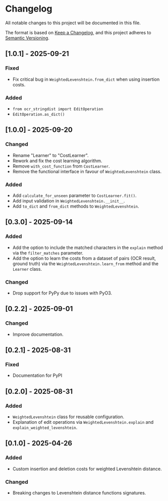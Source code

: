 # Changelog

All notable changes to this project will be documented in this file.

The format is based on [Keep a Changelog](https://keepachangelog.com/en/1.1.0/),
and this project adheres to [Semantic Versioning](https://semver.org/spec/v2.0.0.html).

## [1.0.1] - 2025-09-21

### Fixed

- Fix critical bug in `WeightedLevenshtein.from_dict` when using insertion costs.

### Added

- `from ocr_stringdist import EditOperation`
- `EditOperation.as_dict()`

## [1.0.0] - 2025-09-20

### Changed

- Rename "Learner" to "CostLearner".
- Rework and fix the cost learning algorithm.
- Remove `with_cost_function` from `CostLearner`.
- Remove the functional interface in favour of `WeightedLevenshtein` class.

### Added

- Add `calculate_for_unseen` parameter to `CostLearner.fit()`.
- Add input validation in `WeightedLevenshtein.__init__`.
- Add `to_dict` and `from_dict` methods to `WeightedLevenshtein`.

## [0.3.0] - 2025-09-14

### Added

- Add the option to include the matched characters in the `explain` method via the `filter_matches` parameter.
- Add the option to learn the costs from a dataset of pairs (OCR result, ground truth) via the `WeightedLevenshtein.learn_from` method and the `Learner` class.

### Changed

- Drop support for PyPy due to issues with PyO3.

## [0.2.2] - 2025-09-01

### Changed

- Improve documentation.

## [0.2.1] - 2025-08-31

### Fixed

- Documentation for PyPI

## [0.2.0] - 2025-08-31

### Added

- `WeightedLevenshtein` class for reusable configuration.
- Explanation of edit operations via `WeightedLevenshtein.explain` and `explain_weighted_levenshtein`.

## [0.1.0] - 2025-04-26

### Added

- Custom insertion and deletion costs for weighted Levenshtein distance.

### Changed

- Breaking changes to Levenshtein distance functions signatures.
